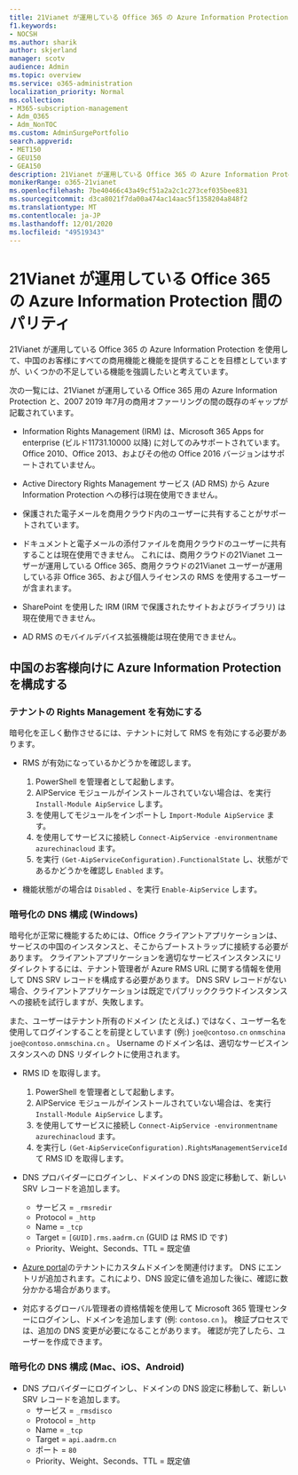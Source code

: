 ```yaml
---
title: 21Vianet が運用している Office 365 の Azure Information Protection 間のパリティ
f1.keywords:
- NOCSH
ms.author: sharik
author: skjerland
manager: scotv
audience: Admin
ms.topic: overview
ms.service: o365-administration
localization_priority: Normal
ms.collection:
- M365-subscription-management
- Adm_O365
- Adm_NonTOC
ms.custom: AdminSurgePortfolio
search.appverid:
- MET150
- GEU150
- GEA150
description: 21Vianet が運用している Office 365 の Azure Information Protection と、中国のお客様に対して構成する方法について説明します。
monikerRange: o365-21vianet
ms.openlocfilehash: 7be40466c43a49cf51a2a2c1c273cef035bee831
ms.sourcegitcommit: d3ca8021f7da00a474ac14aac5f1358204a848f2
ms.translationtype: MT
ms.contentlocale: ja-JP
ms.lasthandoff: 12/01/2020
ms.locfileid: "49519343"
---
```

# <a name="parity-between-azure-information-protection-for-office-365-operated-by-21vianet-and-commercial-offerings"></a>21Vianet が運用している Office 365 の Azure Information Protection 間のパリティ

21Vianet が運用している Office 365 の Azure Information Protection を使用して、中国のお客様にすべての商用機能と機能を提供することを目標としていますが、いくつかの不足している機能を強調したいと考えています。

次の一覧には、21Vianet が運用している Office 365 用の Azure Information Protection と、2007 2019 年7月の商用オファーリングの間の既存のギャップが記載されています。

- Information Rights Management (IRM) は、Microsoft 365 Apps for enterprise (ビルド11731.10000 以降) に対してのみサポートされています。 Office 2010、Office 2013、およびその他の Office 2016 バージョンはサポートされていません。

- Active Directory Rights Management サービス (AD RMS) から Azure Information Protection への移行は現在使用できません。
  
- 保護された電子メールを商用クラウド内のユーザーに共有することがサポートされています。
  
- ドキュメントと電子メールの添付ファイルを商用クラウドのユーザーに共有することは現在使用できません。 これには、商用クラウドの21Vianet ユーザーが運用している Office 365、商用クラウドの21Vianet ユーザーが運用している非 Office 365、および個人ライセンスの RMS を使用するユーザーが含まれます。
  
- SharePoint を使用した IRM (IRM で保護されたサイトおよびライブラリ) は現在使用できません。
  
- AD RMS のモバイルデバイス拡張機能は現在使用できません。

## <a name="configuring-azure-information-protection-for-customers-in-china"></a>中国のお客様向けに Azure Information Protection を構成する

### <a name="enable-rights-management-for-the-tenant"></a>テナントの Rights Management を有効にする

暗号化を正しく動作させるには、テナントに対して RMS を有効にする必要があります。

- RMS が有効になっているかどうかを確認します。
  1. PowerShell を管理者として起動します。
  2. AIPService モジュールがインストールされていない場合は、を実行 `Install-Module AipService` します。
  3. を使用してモジュールをインポートし `Import-Module AipService` ます。
  4. を使用してサービスに接続し `Connect-AipService -environmentname azurechinacloud` ます。
  5. を実行 `(Get-AipServiceConfiguration).FunctionalState` し、状態がであるかどうかを確認し `Enabled` ます。

- 機能状態がの場合は `Disabled` 、を実行 `Enable-AipService` します。

### <a name="dns-configuration-for-encryption-windows"></a>暗号化の DNS 構成 (Windows)

暗号化が正常に機能するためには、Office クライアントアプリケーションは、サービスの中国のインスタンスと、そこからブートストラップに接続する必要があります。 クライアントアプリケーションを適切なサービスインスタンスにリダイレクトするには、テナント管理者が Azure RMS URL に関する情報を使用して DNS SRV レコードを構成する必要があります。 DNS SRV レコードがない場合、クライアントアプリケーションは既定でパブリッククラウドインスタンスへの接続を試行しますが、失敗します。

また、ユーザーはテナント所有のドメイン (たとえば、) ではなく、ユーザー名を使用してログインすることを前提としています (例:) `joe@contoso.cn` `onmschina` `joe@contoso.onmschina.cn` 。 Username のドメイン名は、適切なサービスインスタンスへの DNS リダイレクトに使用されます。

- RMS ID を取得します。
  1. PowerShell を管理者として起動します。
  2. AIPService モジュールがインストールされていない場合は、を実行 `Install-Module AipService` します。
  3. を使用してサービスに接続し `Connect-AipService -environmentname azurechinacloud` ます。
  4. を実行し `(Get-AipServiceConfiguration).RightsManagementServiceId` て RMS ID を取得します。

- DNS プロバイダーにログインし、ドメインの DNS 設定に移動して、新しい SRV レコードを追加します。
  - サービス = `_rmsredir`
  - Protocol = `_http`
  - Name = `_tcp`
  - Target = `[GUID].rms.aadrm.cn` (GUID は RMS ID です)
  - Priority、Weight、Seconds、TTL = 既定値

- [Azure portal](https://portal.azure.cn/#blade/Microsoft_AAD_IAM/ActiveDirectoryMenuBlade/Domains)のテナントにカスタムドメインを関連付けます。 DNS にエントリが追加されます。これにより、DNS 設定に値を追加した後に、確認に数分かかる場合があります。

- 対応するグローバル管理者の資格情報を使用して Microsoft 365 管理センターにログインし、ドメインを追加します (例: `contoso.cn` )。 検証プロセスでは、追加の DNS 変更が必要になることがあります。 確認が完了したら、ユーザーを作成できます。

### <a name="dns-configuration-for-encryption-mac-ios-android"></a>暗号化の DNS 構成 (Mac、iOS、Android)

- DNS プロバイダーにログインし、ドメインの DNS 設定に移動して、新しい SRV レコードを追加します。
  - サービス = `_rmsdisco`
  - Protocol = `_http`
  - Name = `_tcp`
  - Target = `api.aadrm.cn`
  - ポート = `80`
  - Priority、Weight、Seconds、TTL = 既定値
